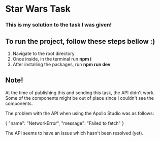 # Star Wars Task

### This is my solution to the task I was given!

## To run the project, follow these steps bellow :)

1. Navigate to the root directory
2. Once inside, in the terminal run **npm i**
3. After installing the packages, run **npm run dev**

## Note!
At the time of publishing this and sending this task, the API didn't work.
Some of the components might be out of place since I couldn't see the components.

The problem with the API when using the Apollo Studio was as follows:

{
  "name": "NetworkError",
  "message": "Failed to fetch"
}

The API seems to have an issue which hasn't been resolved (yet).

